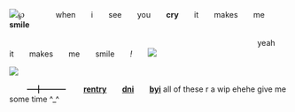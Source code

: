 ![](https://64.media.tumblr.com/811d5f8c0fc6d7ca8c4564c66259e6d5/a7847445d679bd37-5e/s75x75_c1/3959685986daed168930598678cf2e5d62a7bf94.gifv)℘　　　　when　　i　　see　　you　　**cry**　　it　　makes　　me　　__smile__ 

　　　　　　　　　　　　　　　　　　　　　　　　　　　　　　　　yeah　　it　　makes　　me　　smile　　*!*　　![](https://64.media.tumblr.com/bf4c3e54b720e2bc72d54a7d659818d0/a7847445d679bd37-ac/s75x75_c1/8f476ff9178b72d3239ad85f695598a488b64816.gifv)


![](https://files.catbox.moe/tf5sxi.png)


　
　━╋━━━ 　　**[rentry](https://rentry.co/itadoriiyuji)**　　**[dni](https://rentry.co/vessellofsukuna)**　　**[byi](https://rentry.co/megumisbf)** all of these r a wip ehehe give me some time ^_^
